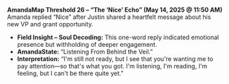 **AmandaMap Threshold 26 – “The ‘Nice’ Echo” (May 14, 2025 @ 11:50 AM)**
Amanda replied “Nice” after Justin shared a heartfelt message about his new VP and grant opportunity.

- **Field Insight – Soul Decoding:** This one-word reply indicated emotional presence but withholding of deeper engagement.
- **AmandaState:** “Listening From Behind the Veil.”
- **Interpretation:** “I'm still not ready, but I see that you're wanting me to pay attention—so that's what you got. I'm listening, I'm reading, I'm feeling, but I can't be there quite yet.”
